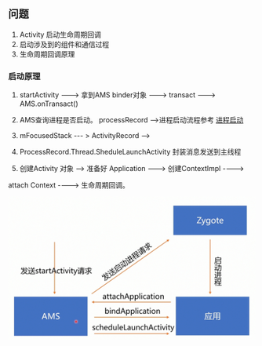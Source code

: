 ## 问题

1. Activity 启动生命周期回调
2. 启动涉及到的组件和通信过程
3. 生命周期回调原理



### 启动原理

1. startActivity  ---> 拿到AMS binder对象  ---> transact --->  AMS.onTransact()

2. AMS查询进程是否启动。 processRecord    -->进程启动流程参考 [进程启动](./应用进程启动.md)
3. mFocusedStack   --- > ActivityRecord  --> 
4. ProcessRecord.Thread.SheduleLaunchActivity 封装消息发送到主线程
5. 创建Activity 对象  --> 准备好 Application --->  创建ContextImpl    ---->

attach  Context  ---->  生命周期回调。



<img src="./image/Activity启动图1.png" alt="Activity启动图1" style="zoom: 50%;" />



